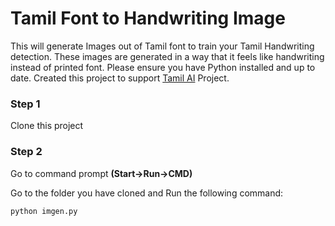 # Tamil Font to Handwriting Image
This will generate Images out of Tamil font to train your Tamil Handwriting detection. These images are generated in a way that it feels like handwriting instead of printed font.
Please ensure you have Python installed and up to date. Created this project to support [Tamil AI](https://github.com/RanchMobile/Tamil-AI) Project.

### Step 1
Clone this project

### Step 2
Go to command prompt **(Start->Run->CMD)**

Go to the folder you have cloned and Run the following command:

`python imgen.py`
